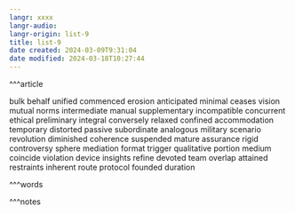 ```yaml
---
langr: xxxx
langr-audio: 
langr-origin: list-9
title: list-9
date created: 2024-03-09T9:31:04
date modified: 2024-03-18T10:27:44
---
```


^^^article

bulk 
 behalf 
 unified 
 commenced 
 erosion 
 anticipated 
 minimal 
 ceases 
 vision 
 mutual 
 norms 
 intermediate 
 manual 
 supplementary 
 incompatible 
 concurrent 
 ethical 
 preliminary 
 integral 
 conversely 
 relaxed 
 confined 
 accommodation 
 temporary 
 distorted 
 passive 
 subordinate 
 analogous 
 military 
 scenario 
 revolution 
 diminished 
 coherence 
 suspended 
 mature 
 assurance 
 rigid 
 controversy 
 sphere 
 mediation 
 format 
 trigger 
 qualitative 
 portion 
 medium 
 coincide 
 violation 
 device 
 insights 
 refine 
 devoted 
 team 
 overlap 
 attained 
 restraints 
 inherent 
 route 
 protocol 
 founded 
 duration 


^^^words



^^^notes
